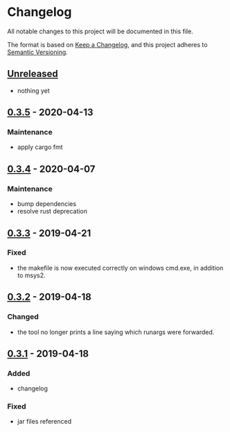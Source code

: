 # Changelog
All notable changes to this project will be documented in this file.

The format is based on [Keep a Changelog](https://keepachangelog.com/en/1.0.0/), and this project adheres to [Semantic Versioning](https://semver.org/spec/v2.0.0.html).

## [Unreleased]
- nothing yet

## [0.3.5] - 2020-04-13
### Maintenance
- apply cargo fmt

## [0.3.4] - 2020-04-07
### Maintenance
- bump dependencies
- resolve rust deprecation

## [0.3.3] - 2019-04-21
### Fixed
- the makefile is now executed correctly on windows cmd.exe, in addition to msys2.

## [0.3.2] - 2019-04-18
### Changed
- the tool no longer prints a line saying which runargs were forwarded.

## [0.3.1] - 2019-04-18
### Added
- changelog

### Fixed
- jar files referenced

[Unreleased]: https://github.com/olivierlacan/keep-a-changelog/compare/0.3.5...HEAD
[0.3.5]: https://github.com/wurstscript/wurst-jar-wrapper/compare/0.3.4...0.3.5
[0.3.4]: https://github.com/wurstscript/wurst-jar-wrapper/compare/0.3.3...0.3.4
[0.3.3]: https://github.com/wurstscript/wurst-jar-wrapper/compare/0.3.2...0.3.3
[0.3.2]: https://github.com/wurstscript/wurst-jar-wrapper/compare/0.3.1...0.3.2
[0.3.1]: https://github.com/wurstscript/wurst-jar-wrapper/releases/tag/0.3.1
